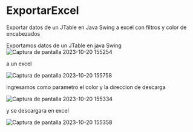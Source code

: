 # ExportarExcel
Exportar datos de un JTable en Java Swing a excel con filtros y color de encabezados

Exportamos datos de un JTable en java Swing
![Captura de pantalla 2023-10-20 155254](https://github.com/Benji379/ExportarExcel/assets/108637204/a5ec8efc-c7d9-4d1a-8404-20334cc9351b)


a un excel


![Captura de pantalla 2023-10-20 155758](https://github.com/Benji379/ExportarExcel/assets/108637204/1ecf6c34-2e34-4b07-a62b-a7cac9a345d2)


ingresamos como parametro el color y la direccion de descarga


![Captura de pantalla 2023-10-20 155334](https://github.com/Benji379/ExportarExcel/assets/108637204/74380b14-5261-4fa1-9104-b6a5a3b33881)


y se descargara en excel


![Captura de pantalla 2023-10-20 155358](https://github.com/Benji379/ExportarExcel/assets/108637204/8c2c5233-2518-44fb-9859-e408227e38d1)
